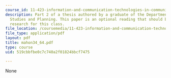 ```yaml
---
course_id: 11-423-information-and-communication-technologies-in-community-development-spring-2004
description: Part 2 of a thesis authored by a graduate of the Department of Urban
  Studies and Planning. This paper is an optional reading that should be useful in
  research for this class.
file_location: /coursemedia/11-423-information-and-communication-technologies-in-community-development-spring-2004/519cbbfbe0c7c740a2f01824bbcf7475_mahon34_64.pdf
file_type: application/pdf
layout: pdf
title: mahon34_64.pdf
type: course
uid: 519cbbfbe0c7c740a2f01824bbcf7475

---
```

None